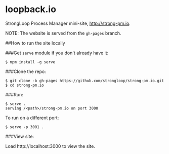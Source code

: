 loopback.io
===========

StrongLoop Process Manager mini-site, http://strong-pm.io.

NOTE: The website is served from the `gh-pages` branch.

##How to run the site locally

###Get `serve` module if you don't already have it:

   ```$ npm install -g serve```

###Clone the repo:

```
$ git clone -b gh-pages https://github.com/strongloop/strong-pm.io.git 
$ cd strong-pm.io
```

###Run:

```
$ serve .
serving /<path>/strong-pm.io on port 3000
```

To run on a different port:

```
$ serve -p 3001 .
```

###View site:

Load http://localhost:3000 to view the site.

